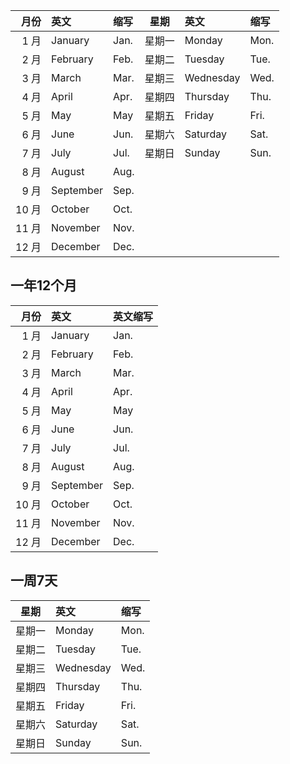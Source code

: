 




|  月份 |    英文    | 缩写 |  星期  |    英文   | 缩写 | 
| ----: | :-------  | :---- |  :----: | :------  | :---- |
|  1 月 | January   | Jan. | 星期一 | Monday    | Mon. | 
|  2 月 | February  | Feb. | 星期二 | Tuesday   | Tue. | 
|  3 月 | March     | Mar. | 星期三 | Wednesday | Wed. | 
|  4 月 | April     | Apr. | 星期四 | Thursday  | Thu. | 
|  5 月 | May       | May  | 星期五 | Friday    | Fri. | 
|  6 月 | June      | Jun. | 星期六 | Saturday  | Sat. | 
|  7 月 | July      | Jul. | 星期日 | Sunday    | Sun. | 
|  8 月 | August    | Aug. |       |            |      | 
|  9 月 | September | Sep. |       |            |      |
| 10 月 | October   | Oct. |       |            |      |
| 11 月	| November  | Nov. |       |            |      |
| 12 月 | December  | Dec. |       |            |      |


## 一年12个月 


|  月份 |    英文    | 英文缩写 | 
| ----: | :-------  | :---- | 
|  1 月 | January   | Jan. |
|  2 月 | February  | Feb. |
|  3 月 | March     | Mar. |
|  4 月 | April     | Apr. |
|  5 月 | May       | May  |
|  6 月 | June      | Jun. |
|  7 月 | July      | Jul. |
|  8 月 | August    | Aug. |
|  9 月 | September | Sep. |
| 10 月 | October   | Oct. |
| 11 月	| November  | Nov. |
| 12 月 | December  | Dec. |


## 一周7天 


|  星期  |    英文   | 缩写 | 
| :----: | :------  | :---- | 
| 星期一 | Monday    | Mon. | 
| 星期二 | Tuesday   | Tue. | 
| 星期三 | Wednesday | Wed. | 
| 星期四 | Thursday  | Thu. | 
| 星期五 | Friday    | Fri. | 
| 星期六 | Saturday  | Sat. | 
| 星期日 | Sunday    | Sun. | 

